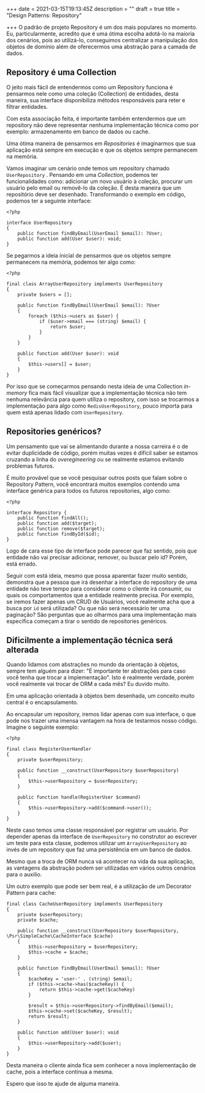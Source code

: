 +++
date = 2021-03-15T19:13:45Z
description = ""
draft = true
title = "Design Patterns: Repository"

+++
O padrão de projeto Repository é um dos mais populares no momento. Eu, particularmente, acredito que é uma ótima escolha adotá-lo na maioria dos cenários, pois ao utilizá-lo, conseguimos centralizar a manipulação dos objetos de domínio além de oferecermos uma abstração para a camada de dados.

## Repository é uma Collection

O jeito mais fácil de entendermos como um Repository funciona é pensarmos nele como uma coleção (Collection) de entidades, desta maneira, sua interface disponibiliza métodos responsáveis para reter e filtrar entidades.

Com esta associação feita, é importante também entendermos que um repository não deve representar nenhuma implementação técnica como por exemplo: armazenamento em banco de dados ou cache.

Uma ótima maneira de pensarmos em _Repositories_ é imaginarmos que sua aplicação está sempre em execução e que os objetos sempre permanecem na memória. 

Vamos imaginar um cenário onde temos um repository chamado `UserRepository` . Pensando em uma _Collection_, podemos ter funcionalidades como: adicionar um novo usuário à coleção, procurar um usuário pelo email ou removê-lo da coleção. É desta maneira que um repositório deve ser desenhado. Transformando o exemplo em código, podemos ter a seguinte interface:

    <?php
    
    interface UserRepository
    {
        public function findByEmail(UserEmail $email): ?User;
        public function add(User $user): void;
    }

Se pegarmos a ideia inicial de pensarmos que os objetos sempre permanecem na memória, podemos ter algo como:

    <?php
    
    final class ArrayUserRepository implements UserRepository
    {
        private $users = [];
    
        public function findByEmail(UserEmail $email): ?User
        {
            foreach ($this->users as $user) {
                if ($user->email === (string) $email) {
                    return $user;
                }
            }
        }
    
        public function add(User $user): void
        {
            $this->users[] = $user;
        }
    }

Por isso que se começarmos pensando nesta ideia de uma Collection _in-memory_ fica mais fácil visualizar que a implementação técnica não tem nenhuma relevância para quem utiliza o repository, com isso se trocarmos a implementação para algo como `RedisUserRepository`, pouco importa para quem está apenas lidado com `UserRepository`.

## Repositories genéricos?

Um pensamento que vai se alimentando durante a nossa carreira é o de evitar duplicidade de código, porém muitas vezes é difícil saber se estamos cruzando a linha do _overegineering_ ou se realmente estamos evitando problemas futuros.

É muito provável que se você pesquisar outros posts que falam sobre o Repository Pattern, você encontrará muitos exemplos contendo uma interface genérica para todos os futuros repositories, algo como:

    <?php
    
    interface Repository {
        public function findAll();
        public function add($target);
        public function remove($target);
        public function findById($id);
    }

Logo de cara esse tipo de interface pode parecer que faz sentido, pois que entidade não vai precisar adicionar, remover, ou buscar pelo id? Porém, está errado.

Seguir com está ideia, mesmo que possa aparentar fazer muito sentido, demonstra que a pessoa que irá desenhar a interface do repository de uma entidade não teve tempo para considerar como o cliente irá consumir, ou quais os comportamentos que a entidade realmente precisa. Por exemplo, se iremos fazer apenas um CRUD de Usuários, você realmente acha que a busca por `id` será utilizada? Ou que não será necessário ter uma paginação? São perguntas que ao olharmos para uma implementação mais específica começam a tirar o sentido de repositories genéricos.

## Dificilmente a implementação técnica será alterada

Quando lidamos com abstrações no mundo da orientação à objetos, sempre tem alguém para dizer: "É importante ter abstrações para caso você tenha que trocar a implementação". Isto é realmente verdade, porém você realmente vai trocar de ORM a cada mês? Eu duvido muito.

Em uma aplicação orientada à objetos bem desenhada, um conceito muito central é o encapsulamento.

Ao encapsular um repository, iremos lidar apenas com sua interface, o que pode nos trazer uma imensa vantagem na hora de testarmos nosso código. Imagine o seguinte exemplo:

    <?php
    
    final class RegisterUserHandler
    {
        private $userRepository;
    
        public function __construct(UserRepository $userRepository)
        {
            $this->userRepository = $userRepository;
        }
        
        public function handle(RegisterUser $command)
        {
            $this->userRepository->add($command->user());
        }
    }

Neste caso temos uma classe responsável por registrar um usuário. Por depender apenas da interface de `UserRepository` no construtor ao escrever um teste para esta classe, podemos utilizar um `ArrayUserRepository` ao invés de um repository que faz uma persistência em um banco de dados.

Mesmo que a troca de ORM nunca vá acontecer na vida da sua aplicação, as vantagens da abstração podem ser utilizadas em vários outros cenários para o auxilio.

Um outro exemplo que pode ser bem real, é a utilização de um Decorator Pattern para cache:

    final class CacheUserRepository implements UserRepository
    {
        private $userRepository;
        private $cache;
    
        public function __construct(UserRepository $userRepository, \Psr\SimpleCache\CacheInterface $cache)
        {
            $this->userRepository = $userRepository;
            $this->cache = $cache;
        }
    
        public function findByEmail(UserEmail $email): ?User
        {
            $cacheKey = 'user-' . (string) $email;
            if ($this->cache->has($cacheKey)) {
                return $this->cache->get($cacheKey)
            }
            
            $result = $this->userRepository->findByEmail($email);
            $this->cache->set($cacheKey, $result);
            return $result;
        }
    
        public function add(User $user): void
        {
            $this->userRepository->add($user);
        }
    }

Desta maneira o cliente ainda fica sem conhecer a nova implementação de cache, pois a interface continua a mesma.

Espero que isso te ajude de alguma maneira.